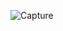 ---
---

![Capture](https://github.com/12tekaje/kelompokk/assets/156274854/e96480ba-c77e-488d-ae42-35ec9038eeae)
